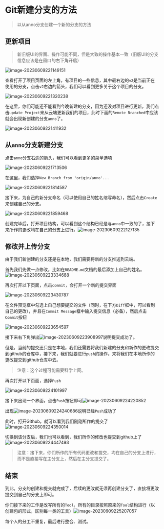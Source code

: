 # Git新建分支的方法

> 以从anno分支创建一个新的分支的方法

## 更新项目

> 新旧版UI的界面、操作可能不同，但是大致的操作基本一致（旧版UI的分支信息应该是在窗口的右下角开启）

![image-20230609221149151](https://jiunian-pic-1310185536.cos.ap-nanjing.myqcloud.com/picgo%2Fimage-20230609221149151.png)

查看打开了项目页面的左上角，有项目的一些信息，其中最右边的`v2`是当前正在使用的分支，点击`v2`右边的箭头，我们可以看到更多关于这个项目的分支。

![image-20230609221320238](https://jiunian-pic-1310185536.cos.ap-nanjing.myqcloud.com/picgo%2Fimage-20230609221320238.png)

在这里，你们可能还不能看到今晚新建的分支，因为还没对项目进行更新，我们点击`update Project`来从云端更新我们的项目，此时下面的`Remote Branched`中应该就会出现新创建的分支`anno`了。

![image-20230609221411932](https://jiunian-pic-1310185536.cos.ap-nanjing.myqcloud.com/picgo%2Fimage-20230609221411932.png)



## 从`anno`分支新建分支

点击`anno`分支右边的箭头，我们可以看到更多的菜单选项

![image-20230609221713506](https://jiunian-pic-1310185536.cos.ap-nanjing.myqcloud.com/picgo%2Fimage-20230609221713506.png)

在这里，我们选择`New Branch from 'origin/anno'...`

![image-20230609221814587](https://jiunian-pic-1310185536.cos.ap-nanjing.myqcloud.com/picgo%2Fimage-20230609221814587.png)

接下来，为自己的新分支命名（可以使用自己的姓名缩写命名），然后点击`Create`来创建自己的分支。

![image-20230609221859468](https://jiunian-pic-1310185536.cos.ap-nanjing.myqcloud.com/picgo%2Fimage-20230609221859468.png)

创建完毕后，打开项目结构，可以看到这个结构已经是与`anno`中一致的了，接下来所作的更改均在自己的分支上进行。![image-20230609222127135](https://jiunian-pic-1310185536.cos.ap-nanjing.myqcloud.com/picgo%2Fimage-20230609222127135.png)



## 修改并上传分支

由于我们新创建的分支还是在本地，我们需要将新的分支推送到云端。

首先我们先做一点修改，比如在`README.md`文档的最后添加上自己的姓名。![image-20230609223334688](https://jiunian-pic-1310185536.cos.ap-nanjing.myqcloud.com/picgo%2Fimage-20230609223334688.png)

再次打开以下页面，点击`commit`，会打开一个新的提交界面

![image-20230609223430787](https://jiunian-pic-1310185536.cos.ap-nanjing.myqcloud.com/picgo%2Fimage-20230609223430787.png)

在文件预览框中勾选上自己想要提交的文件（同时，在下方`Diff`框中，可以看到自己的更改），并且在`Commit Message`框中输入提交信息（必备），然后点击`Commit`按钮

![image-20230609223654597](https://jiunian-pic-1310185536.cos.ap-nanjing.myqcloud.com/picgo%2Fimage-20230609223654597.png)

接下来右下角弹出![image-20230609223908997](https://jiunian-pic-1310185536.cos.ap-nanjing.myqcloud.com/picgo%2Fimage-20230609223908997.png)说明提交成功了。

但是，当前的提交还只是在本地，我们还需要将我们新建的分支和新作的更改提交到github的仓库中，接下来，我们就要进行`push`的操作，来将我们在本地所作的更改提交到github仓库中去。

> 注意：这个过程可能需要科学上网。

再次打开以下页面，选择`Push`

![image-20230609224101997](https://jiunian-pic-1310185536.cos.ap-nanjing.myqcloud.com/picgo%2Fimage-20230609224101997.png)

接下来出现一个界面，点击`Push`按钮即可![image-20230609224220852](https://jiunian-pic-1310185536.cos.ap-nanjing.myqcloud.com/picgo%2Fimage-20230609224220852.png)

出现![image-20230609224240686](https://jiunian-pic-1310185536.cos.ap-nanjing.myqcloud.com/picgo%2Fimage-20230609224240686.png)说明已经`Push`成功了

此时，打开Github，就可以看到我们刚刚所作的提交了![image-20230609224350014](https://jiunian-pic-1310185536.cos.ap-nanjing.myqcloud.com/picgo%2Fimage-20230609224350014.png)

切换到该分支后，我们也可以看到，我们所作的修改也提交到github上了![image-20230609224447493](https://jiunian-pic-1310185536.cos.ap-nanjing.myqcloud.com/picgo%2Fimage-20230609224447493.png)

> 注意：接下来，你们所作的所有代码更改和提交，均在自己的分支上进行，而不是直接写在主分支上，然后在主分支提交了。



## 结束

到此，分支的创建和提交就完成了，后续的更改就无须再创建分支了，直接将更改提交到自己的分支上即可。

你们接下来的工作是改写所有的`Tool`，所有的目录按照原来的`Tool`结构进行（以创建包的形式，区别每一类的工具）![image-20230609225207057](https://jiunian-pic-1310185536.cos.ap-nanjing.myqcloud.com/picgo%2Fimage-20230609225207057.png)

每个人的分工不重复，最后进行整合、测试。

